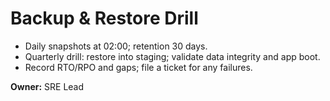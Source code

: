 
# Backup & Restore Drill

- Daily snapshots at 02:00; retention 30 days.
- Quarterly drill: restore into staging; validate data integrity and app boot.
- Record RTO/RPO and gaps; file a ticket for any failures.

**Owner:** SRE Lead
